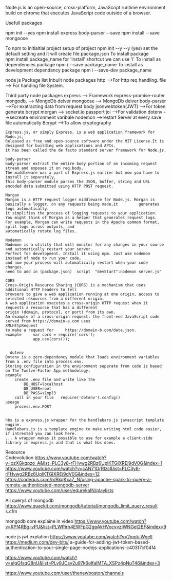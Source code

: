 Node.js is an open-source, cross-platform, 
JavaScript runtime environment build on chrome  that executes JavaScript code outside of a browser.


Usefull packages

npm init --yes
npm install express body-parser --save
npm install --save mongoose


To npm to initialtial project  setup of project
    npm init --y 
    	--y (yes) set the default setting and it will create file  package.json 
To install package  
    npm install package_name 
        	 for 'install'  shortcut we can use 'i'
To install as dependencies package
    npm i --save package_name
To install as development dependancy package
    npm i --save-dev package_name


node js Package list
Inbuilt node packages
    http	-->For http req handling.
    file	--> For handing file System.
    
Third party node packages
    express		--> Framework
    express-promise-router
    mongodb,		--> MongoDb deiver
    mongoose		--> MongoDb deiver
    body-parser		-->For exatracting data from  request body
    jsonwebtoken(JWT) -->For token generate
    bcrypt
    morgan      -->
    socket.io 
    passport 
    joi         -->For validation
    dotenv      -->secreate environment varibale
    nodemon	-->restart Server at every save file automatically
    Bcrypt      -->To allow cryptography 

    Express.js, or simply Express, is a web application framework for Node.js,
    Released as free and open-source software under the MIT License.It is designed for building web applications and APIs.
    It has been called the de facto standard server framework for Node.js.

    body-parser
    body-parser extract the entire body portion of an incoming request stream and exposes it on req.body.
    The middleware was a part of Express.js earlier but now you have to install it separately. 
    This body-parser module parses the JSON, buffer, string and URL encoded data submitted using HTTP POST request.

    Morgan 
    Morgan is a HTTP request logger middleware for Node.js. Morgan is basically a logger, on any requests being made,it     	generates logs automatically.
    It simplifies the process of logging requests to your application. 
    You might think of Morgan as a helper that generates request logs.
    For example, Morgan can write requests in the Apache common format, split logs across outputs, and 
    automatically rotate log files.

    Nodemon 
    Nodemon is a utility that will monitor for any changes in your source and automatically restart your server. 
    Perfect for development. Install it using npm. Just use nodemon instead of node to run your code, 
    and now your process will automatically restart when your code    changes.
    need to add in (package.json)  script  "devStart":nodemon server.js"

    CORS
    Cross-Origin Resource Sharing (CORS) is a mechanism that uses additional HTTP headers to tell 
    browsers to give a web application running at one origin, access to     selected resources from a different origin.
    A web application executes a cross-origin HTTP request when it requests a resource that has a different 
    origin (domain, protocol, or port) from its own.
    An example of a cross-origin request: the front-end JavaScript code served from https://domain-a.com uses
	XMLHttpRequest 
    to make a request for     https://domain-b.com/data.json.
    example     var cors = require('cors');
                app.use(cors());


      dotenv
	Dotenv is a zero-dependency module that loads environment variables from a .env file into process.env. 
	Storing configuration in the environment separate from code is based on The Twelve-Factor App methodology.
	example 
		create .env file and write like the
			DB_HOST=localhost
			DB_USER=root
			DB_PASS=s1mpl3
 		call in your file   require('dotenv').config() 
	useage 
		process.env.PORT	


    hbs is a express.js wrapper for the handlebars.js javascript template engine.
    Handlebars.js is a template engine to make writing html code easier, if intrested you can look here.
    ... A wrapper makes it possible to use for example a client-side library in express.js and that is what hbs does.
    
    
    
 Resource   
 Codevolution
https://www.youtube.com/watch?v=ozXGkqpzo_A&list=PLC3y8-rFHvwg2RBz6UplKTGIXREj9dV0G&index=1
https://www.youtube.com/watch?v=cAN71OrRlzc&list=PLC3y8-rFHvwg2RBz6UplKTGIXREj9dV0G&index=12
https://codequs.com/p/BkqKxaZ_N/using-apache-spark-to-query-a-remote-authenticated-mongodb-server
https://www.youtube.com/user/edurekaIN/playlists

All querys of mongodb
https://www.quackit.com/mongodb/tutorial/mongodb_limit_query_result
s.cfm

mongodb core explaine in video
https://www.youtube.com/watch?v=RPf4RBg-vPU&list=PLWPirh4EWFpG2gpAkHVocvvzIWNGet2BF&index=9 


node js jwt explation
https://www.youtube.com/watch?v=2jqok-WgelI
https://medium.com/dev-bits/
a-guide-for-adding-jwt-token-based-authentication-to-your-single-page-nodejs-applications-c403f7cf04f4

https://www.youtube.com/watch?v=elgGfsqG8nU&list=PLy9JCsy2u97k6olfalMTA_XSPz4pNuT46&index=3

https://www.youtube.com/user/thenewboston/channels

